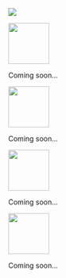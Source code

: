 ![](https://raw.githubcontent.com/infamousjoeg/infamousjoeg/assets/header.png)

<img src="https://github.com/infamousjoeg/infamousjoeg/assets/about.png" height="82">

Coming soon...

<img src="https://github.com/infamousjoeg/infamousjoeg/assets/top10_projects.png" height="82">

Coming soon...

<img src="https://github.com/infamousjoeg/infamousjoeg/assets/cyberark_links.png" height="82">

Coming soon...

<img src="https://github.com/infamousjoeg/infamousjoeg/assets/contact.png" height="82">

Coming soon...
